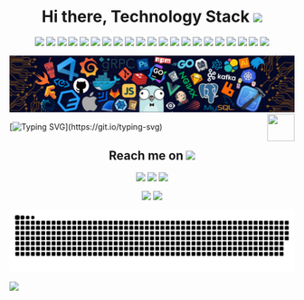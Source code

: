 

<h1 align="center"> Hi there, Technology Stack <img src="https://media.giphy.com/media/WUlplcMpOCEmTGBtBW/giphy.gif" width="50"></h1>

<p align="center">
<img src="https://img.shields.io/badge/-Python-%230d1117?style=flat-square&logo=python"/>
<img src="https://img.shields.io/badge/-Java-%230d1117?style=flat-square&logo=openjdk"/>
<img src="https://img.shields.io/badge/-C-%230d1117?style=flat-square&logo=c"/>
<img src="https://img.shields.io/badge/-Scala-%230d1117?style=flat-square&logo=scala"/>
<img src="https://img.shields.io/badge/-R-%230d1117?style=flat-square&logo=r"/>
<img src="https://img.shields.io/badge/-Linux-%230d1117?style=flat-square&logo=linux"/>
<img src="https://img.shields.io/badge/-Docker-%230d1117?style=flat-square&logo=docker"/>
<img src="https://img.shields.io/badge/-Hadoop-%230d1117?style=flat-square&logo=apachehadoop"/>
<img src="https://img.shields.io/badge/-Spark-%230d1117?style=flat-square&logo=apachespark"/>
<img src="https://img.shields.io/badge/-Selenium-%230d1117?style=flat-square&logo=selenium"/>
<img src="https://img.shields.io/badge/-MySQL-%230d1117?style=flat-square&logo=mysql"/>
<img src="https://img.shields.io/badge/-Hive-%230d1117?style=flat-square&logo=hive"/>
<img src="https://img.shields.io/badge/-Maven-%230d1117?style=flat-square&logo=apachemaven"/>
<img src="https://img.shields.io/badge/-Git-%230d1117?style=flat-square&logo=git"/>
<img src="https://img.shields.io/badge/-Jupyter-%230d1117?style=flat-square&logo=jupyter"/>
<img src="https://img.shields.io/badge/-Html-%230d1117?style=flat-square&logo=html5"/>
<img src="https://img.shields.io/badge/-Markdown-%230d1117?style=flat-square&logo=markdown"/>
<img src="https://img.shields.io/badge/-Windows Terminal-%230d1117?style=flat-square&logo=windowsterminal"/>
<img src="https://img.shields.io/badge/-Echarts-%230d1117?style=flat-square&logo=apacheecharts"/>
<img src="https://img.shields.io/badge/-Pycharm-%230d1117?style=flat-square&logo=pycharm"/>
<img src="https://img.shields.io/badge/-Idea-%230d1117?style=flat-square&logo=intellijidea"/>
</p>

<!--   my-header-img -->
![](./.src/header_.png)
<a href="https://www.python.org/"><img src="https://upload.wikimedia.org/wikipedia/commons/c/c3/Python-logo-notext.svg" align="right" height="48" width="48" ></a>
<!--   my-ticker -->    
[![Typing SVG](https://readme-typing-svg.herokuapp.com?color=%2336BCF7&center=true&vCenter=true&width=600&lines=Hi+there+👋,+I+am+weiensong;+Welcome+to+My+Profile!)](https://git.io/typing-svg)

<h2 align="center"> Reach me on <img src="https://media.giphy.com/media/mGcNjsfWAjY5AEZNw6/giphy.gif" width="50"></h2>

<p align="center">
<img src="https://img.shields.io/badge/-GitHub-%230d1117?style=flat-square&logo=github"/>
<img src="https://img.shields.io/badge/-wes0018@aliyun.com-%230d1117?style=flat-square&logo=gmail"/>
<img src="https://media.giphy.com/media/r0z6DYAY4VIdO/giphy.gif" width="30">
</p>

<p align="center">
  <img height="150" src="https://github-readme-stats.vercel.app/api?username=weiensong&show_icons=true&theme=dracula&include_all_commits=true" />
  <img height="150" src="https://github-readme-stats.vercel.app/api/top-langs/?username=weiensong&theme=dracula&layout=compact&show_icons=true" />
</p>

<p>
<picture>
  <source media="(prefers-color-scheme: dark)" srcset="https://raw.githubusercontent.com/weiensong/weiensong/output/github-contribution-grid-snake-dark.svg">
  <source media="(prefers-color-scheme: light)" srcset="https://raw.githubusercontent.com/weiensong/weiensong/output/github-contribution-grid-snake.svg">
  <img alt="github contribution grid snake animation" src="https://raw.githubusercontent.com/lxfriday/lxfriday/output/github-contribution-grid-snake.svg">
</picture>
</p>

![](https://count.getloli.com/get/@weiensong.github.readme?theme=rele34)

<!--
**weiensong/weiensong** is a ✨ _special_ ✨ repository because its `README.md` (this file) appears on your GitHub profile.

Here are some ideas to get you started:

- 🔭 I’m currently working on ...
- 🌱 I’m currently learning ...
- 👯 I’m looking to collaborate on ...
- 🤔 I’m looking for help with ...
- 💬 Ask me about ...
- 📫 How to reach me: ...
- 😄 Pronouns: ...
- ⚡ Fun fact: ...
-->
